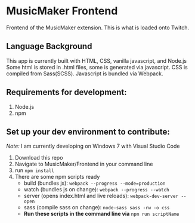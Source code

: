 # MusicMaker Frontend
Frontend of the MusicMaker extension.  This is what is loaded onto Twitch.


## Language Background
This app is currently built with HTML, CSS, vanilla javascript, and Node.js
Some html is stored in .html files, some is generated via javascript.
CSS is compiled from Sass(SCSS).
Javascript is bundled via Webpack.


## Requirements for development:
1. Node.js
2. npm


## Set up your dev environment to contribute:
*Note:* I am currently developing on Windows 7 with Visual Studio Code
1. Download this repo
2. Navigate to MusicMaker/Frontend in your command line
3. run ```npm install```
4. There are some npm scripts ready
    * build (bundles js): ```webpack --progress --mode=production```
    * watch (bundles js on change): ```webpack --progress --watch```
    * server (opens index.html and live reloads): ```webpack-dev-server --open```
    * sass (compile sass on change): ```node-sass sass -rw -o css```
    * **Run these scripts in the command line via** ```npm run scriptName```